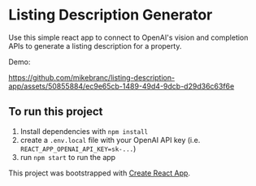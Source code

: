 # Listing Description Generator
Use this simple react app to connect to OpenAI's vision and completion APIs to generate a listing description for a property.

Demo:


https://github.com/mikebranc/listing-description-app/assets/50855884/ec9e65cb-1489-49d4-9dcb-d29d36c63f6e



## To run this project

1. Install dependencies with `npm install`
2. create a `.env.local` file with your OpenAI API key (i.e. `REACT_APP_OPENAI_API_KEY=sk-...`)
3. run `npm start` to run the app

This project was bootstrapped with [Create React App](https://github.com/facebook/create-react-app).
